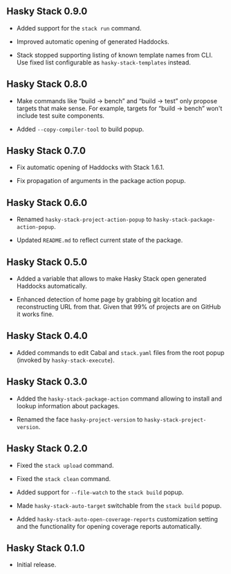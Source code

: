 ## Hasky Stack 0.9.0

* Added support for the `stack run` command.

* Improved automatic opening of generated Haddocks.

* Stack stopped supporting listing of known template names from CLI. Use
  fixed list configurable as `hasky-stack-templates` instead.

## Hasky Stack 0.8.0

* Make commands like “build → bench” and “build → test” only propose targets
  that make sense. For example, targets for “build → bench” won't include
  test suite components.

* Added `--copy-compiler-tool` to build popup.

## Hasky Stack 0.7.0

* Fix automatic opening of Haddocks with Stack 1.6.1.

* Fix propagation of arguments in the package action popup.

## Hasky Stack 0.6.0

* Renamed `hasky-stack-project-action-popup` to
  `hasky-stack-package-action-popup`.

* Updated `README.md` to reflect current state of the package.

## Hasky Stack 0.5.0

* Added a variable that allows to make Hasky Stack open generated Haddocks
  automatically.

* Enhanced detection of home page by grabbing git location and
  reconstructing URL from that. Given that 99% of projects are on GitHub it
  works fine.

## Hasky Stack 0.4.0

* Added commands to edit Cabal and `stack.yaml` files from the root popup
  (invoked by `hasky-stack-execute`).

## Hasky Stack 0.3.0

* Added the `hasky-stack-package-action` command allowing to install and
  lookup information about packages.

* Renamed the face `hasky-project-version` to `hasky-stack-project-version`.

## Hasky Stack 0.2.0

* Fixed the `stack upload` command.

* Fixed the `stack clean` command.

* Added support for `--file-watch` to the `stack build` popup.

* Made `hasky-stack-auto-target` switchable from the `stack build` popup.

* Added `hasky-stack-auto-open-coverage-reports` customization setting and
  the functionality for opening coverage reports automatically.

## Hasky Stack 0.1.0

* Initial release.

